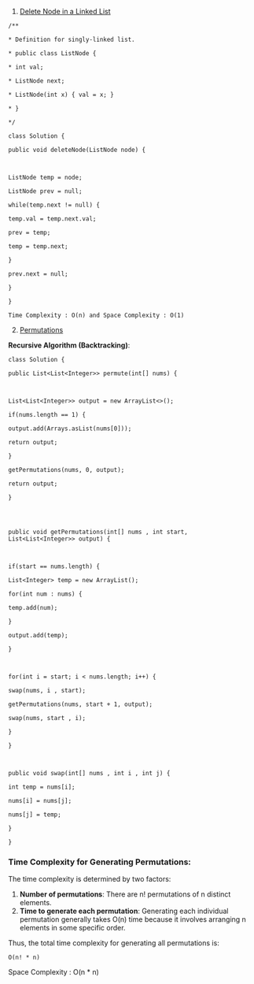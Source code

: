 
1. [Delete Node in a Linked List](https://leetcode.com/problems/delete-node-in-a-linked-list/)

```
/**

* Definition for singly-linked list.

* public class ListNode {

* int val;

* ListNode next;

* ListNode(int x) { val = x; }

* }

*/

class Solution {

public void deleteNode(ListNode node) {

  

ListNode temp = node;

ListNode prev = null;

while(temp.next != null) {

temp.val = temp.next.val;

prev = temp;

temp = temp.next;

}

prev.next = null;

}

}
```

	Time Complexity : O(n) and Space Complexity : O(1)
	
2. [Permutations](https://leetcode.com/problems/permutations/)


**Recursive Algorithm (Backtracking)**:

```
class Solution {

public List<List<Integer>> permute(int[] nums) {

  

List<List<Integer>> output = new ArrayList<>();

if(nums.length == 1) {

output.add(Arrays.asList(nums[0]));

return output;

}

getPermutations(nums, 0, output);

return output;

}

  
  

public void getPermutations(int[] nums , int start, List<List<Integer>> output) {

  

if(start == nums.length) {

List<Integer> temp = new ArrayList();

for(int num : nums) {

temp.add(num);

}

output.add(temp);

}

  

for(int i = start; i < nums.length; i++) {

swap(nums, i , start);

getPermutations(nums, start + 1, output);

swap(nums, start , i);

}

}

  

public void swap(int[] nums , int i , int j) {

int temp = nums[i];

nums[i] = nums[j];

nums[j] = temp;

}

}
```

### Time Complexity for **Generating Permutations**:

The time complexity is determined by two factors:

1. **Number of permutations**: There are n! permutations of n distinct elements.
2. **Time to generate each permutation**: Generating each individual permutation generally takes O(n) time because it involves arranging n elements in some specific order.

Thus, the total time complexity for generating all permutations is:

	O(n! * n)

Space Complexity : O(n * n)